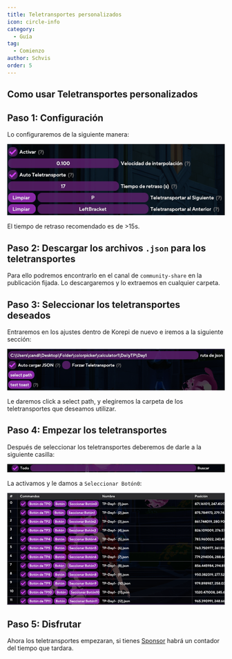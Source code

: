 ```yaml
---
title: Teletransportes personalizados
icon: circle-info
category:
  - Guía
tag:
  - Comienzo
author: Schvis
order: 5
---
```


## Como usar Teletransportes personalizados

## Paso 1: Configuración 

Lo configuraremos de la siguiente manera:

![](images/teleport.png)

El tiempo de retraso recomendado es de >15s.

## Paso 2: Descargar los archivos `.json` para los teletransportes

Para ello podremos encontrarlo en el canal de `community-share` en la publicación fijada. Lo descargaremos y lo extraemos en cualquier carpeta.

## Paso 3: Seleccionar los teletransportes deseados

Entraremos en los ajustes dentro de Korepi de nuevo e iremos a la siguiente sección:

![](images/teleport2.png)

Le daremos click a select path, y elegiremos la carpeta de los teletransportes que deseamos utilizar.

## Paso 4: Empezar los teletransportes

Después de seleccionar los teletransportes deberemos de darle a la siguiente casilla:

![](images/teleport3.png)

La activamos y le damos a `Seleccionar Botón0`: 

![](images/teleport4.png)

## Paso 5: Disfrutar

Ahora los teletransportes empezaran, si tienes [Sponsor](../start/sponsor.md) habrá un contador del tiempo que tardara.



